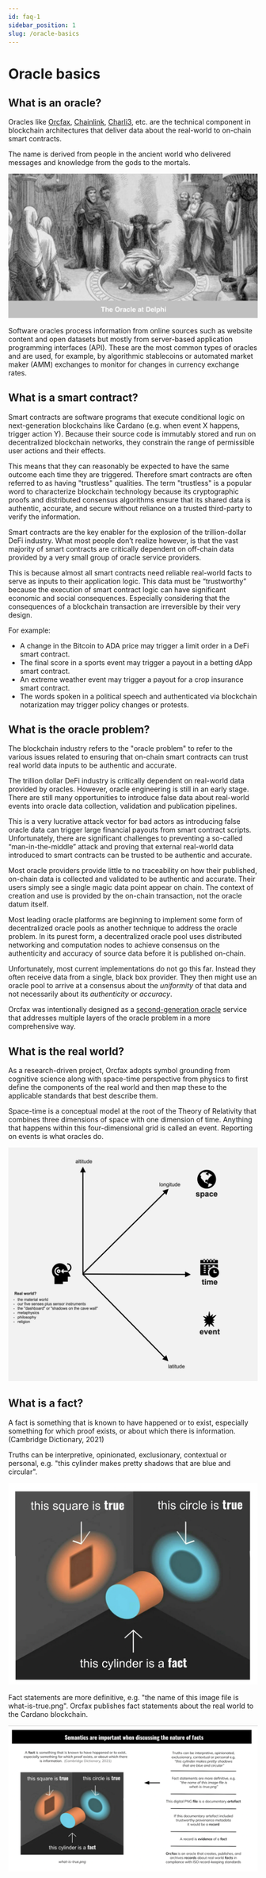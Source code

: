```yaml
---
id: faq-1
sidebar_position: 1
slug: /oracle-basics
---
```


# Oracle basics

## What is an oracle?

Oracles like [Orcfax](https://orcfax.io/), [Chainlink](https://chain.link),
[Charli3](https://charli3.io), etc. are the technical component in blockchain
architectures that deliver data about the real-world to on-chain smart
contracts.

The name is derived from people in the ancient world who delivered messages and
knowledge from the gods to the mortals.

![The oracle at Delphi](/img/oracle-of-delphi-bw.png)

Software oracles process information from online sources such as website
content and open datasets but mostly from server-based application programming
interfaces (API). These are the most common types of oracles and are used, for
example, by algorithmic stablecoins or automated market maker (AMM) exchanges
to monitor for changes in currency exchange rates.

## What is a smart contract?

Smart contracts are software programs that execute conditional logic on
next-generation blockchains like Cardano  (e.g. when event X happens, trigger
action Y).  Because their source code is immutably stored and run on
decentralized blockchain networks, they constrain the range of permissible user
actions and their effects.

This means that they can reasonably be expected to have the same outcome each
time they are triggered. Therefore smart contracts are often referred to as
having "trustless" qualities. The term "trustless" is a popular word to
characterize blockchain technology because its cryptographic proofs and
distributed consensus algorithms ensure that its shared data is authentic,
accurate, and secure without reliance on a trusted third-party to verify the
information.

Smart contracts are the key enabler for the explosion of the trillion-dollar
DeFi industry. What most people don’t realize however, is that the vast
majority of smart contracts are critically dependent on off-chain data
provided by a very small group of oracle service providers.

This is because almost all smart contracts need reliable real-world facts to
serve as inputs to their application logic. This data must be “trustworthy”
because the execution of smart contract logic can have significant economic
and social consequences. Especially considering that the consequences of a
blockchain transaction are irreversible by their very design.

For example:

* A change in the Bitcoin to ADA price may trigger a limit order in a DeFi
smart contract.
* The final score in a sports event may trigger a payout in a betting dApp
smart contract.
* An extreme weather event may trigger a payout for a crop insurance smart
contract.
* The words spoken in a political speech and authenticated via blockchain
notarization may trigger policy changes or protests.

## What is the oracle problem?

The blockchain industry refers to the "oracle problem" to refer to the various
issues related to ensuring that on-chain smart contracts can trust real world
data inputs to be authentic and accurate.

The trillion dollar DeFi industry is critically dependent on real-world data
provided by oracles. However, oracle engineering is still in an early stage.
There are still many opportunities to introduce false data about real-world
events into oracle data collection, validation and publication pipelines.

This is a very lucrative attack vector for bad actors as introducing false
oracle data can trigger large financial payouts from smart contract scripts.
Unfortunately, there are significant challenges to preventing a so-called
“man-in-the-middle” attack and proving that external real-world data introduced
to smart contracts can be trusted to be authentic and accurate.

Most oracle providers provide little to no traceability on how their
published, on-chain data is collected and validated to be authentic and
accurate. Their users simply see a single magic data point appear on chain. The
context of creation and use is provided by the on-chain transaction, not the
oracle datum itself.

Most leading oracle platforms are beginning to implement some form of
decentralized oracle pools as another technique to address the oracle problem.
In its purest form, a decentralized oracle pool uses distributed networking and
computation nodes to achieve consensus on the authenticity and accuracy of
source data before it is published on-chain.

Unfortunately, most current implementations do not go this far. Instead they
often receive data from a single, black box provider. They then might use an
oracle pool to arrive at a consensus about the *uniformity* of that data and
not necessarily about its *authenticity* or *accuracy*.

Orcfax was intentionally designed as a
[second-generation oracle](solution-overview) service that addresses multiple
layers of the oracle problem in a more comprehensive way.

## What is the real world?

As a research-driven project, Orcfax adopts symbol grounding from cognitive
science along with space-time perspective from physics to first define the
components of the real world and then map these to the applicable standards
that best describe them.

Space-time is a conceptual model at the root of the Theory of Relativity that
combines three dimensions of space with one dimension of time. Anything that
happens within this four-dimensional grid is called an event. Reporting on
events is what oracles do.

![What is the real world?](/img/2023-09-30--Orcfax-What-Is-The-Real-World.jpg)

## What is a fact?

A fact is something that is known to have happened or to exist, especially
something for which proof exists, or about which there is information.
(Cambridge Dictionary, 2021)

Truths can be interpretive, opinionated, exclusionary, contextual or personal,
e.g. "this cylinder makes pretty shadows that are blue and circular".

![Facts lead to truths](/img/2023-09-05--Orcfax--The-Nature-Of-Facts.png)

Fact statements are more definitive, e.g.
"the name of this image file is what-is-true.png". Orcfax publishes fact
statements about the real world to the Cardano blockchain.

![The nature of facts](/img/2023-09-06--Orcfax--Nature-of-Facts.png)
